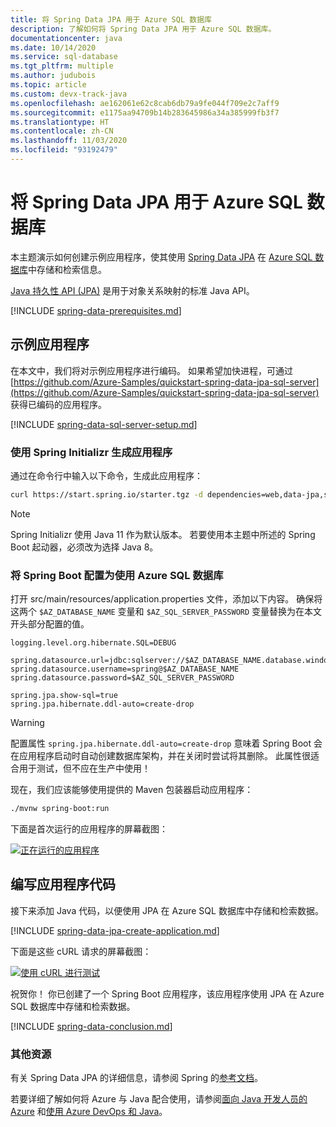 ```yaml
---
title: 将 Spring Data JPA 用于 Azure SQL 数据库
description: 了解如何将 Spring Data JPA 用于 Azure SQL 数据库。
documentationcenter: java
ms.date: 10/14/2020
ms.service: sql-database
ms.tgt_pltfrm: multiple
ms.author: judubois
ms.topic: article
ms.custom: devx-track-java
ms.openlocfilehash: ae162061e62c8cab6db79a9fe044f709e2c7aff9
ms.sourcegitcommit: e1175aa94709b14b283645986a34a385999fb3f7
ms.translationtype: HT
ms.contentlocale: zh-CN
ms.lasthandoff: 11/03/2020
ms.locfileid: "93192479"
---
```

# <a name="use-spring-data-jpa-with-azure-sql-database"></a>将 Spring Data JPA 用于 Azure SQL 数据库

本主题演示如何创建示例应用程序，使其使用 [Spring Data JPA](https://spring.io/projects/spring-data-jpa) 在 [Azure SQL 数据库](/azure/sql-database/)中存储和检索信息。

[Java 持久性 API (JPA)](https://en.wikipedia.org/wiki/Java_Persistence_API) 是用于对象关系映射的标准 Java API。

[!INCLUDE [spring-data-prerequisites.md](includes/spring-data-prerequisites.md)]

## <a name="sample-application"></a>示例应用程序

在本文中，我们将对示例应用程序进行编码。 如果希望加快进程，可通过 [https://github.com/Azure-Samples/quickstart-spring-data-jpa-sql-server](https://github.com/Azure-Samples/quickstart-spring-data-jpa-sql-server) 获得已编码的应用程序。

[!INCLUDE [spring-data-sql-server-setup.md](includes/spring-data-sql-server-setup.md)]

### <a name="generate-the-application-by-using-spring-initializr"></a>使用 Spring Initializr 生成应用程序

通过在命令行中输入以下命令，生成此应用程序：

```bash
curl https://start.spring.io/starter.tgz -d dependencies=web,data-jpa,sqlserver -d baseDir=azure-database-workshop -d bootVersion=2.3.1.RELEASE -d javaVersion=8 | tar -xzvf -
```

> [!NOTE]
> Spring Initializr 使用 Java 11 作为默认版本。 若要使用本主题中所述的 Spring Boot 起动器，必须改为选择 Java 8。

### <a name="configure-spring-boot-to-use-azure-sql-database"></a>将 Spring Boot 配置为使用 Azure SQL 数据库

打开 src/main/resources/application.properties 文件，添加以下内容。 确保将这两个 `$AZ_DATABASE_NAME` 变量和 `$AZ_SQL_SERVER_PASSWORD` 变量替换为在本文开头部分配置的值。

```properties
logging.level.org.hibernate.SQL=DEBUG

spring.datasource.url=jdbc:sqlserver://$AZ_DATABASE_NAME.database.windows.net:1433;database=demo;encrypt=true;trustServerCertificate=false;hostNameInCertificate=*.database.windows.net;loginTimeout=30;
spring.datasource.username=spring@$AZ_DATABASE_NAME
spring.datasource.password=$AZ_SQL_SERVER_PASSWORD

spring.jpa.show-sql=true
spring.jpa.hibernate.ddl-auto=create-drop
```

> [!WARNING]
> 配置属性 `spring.jpa.hibernate.ddl-auto=create-drop` 意味着 Spring Boot 会在应用程序启动时自动创建数据库架构，并在关闭时尝试将其删除。 此属性很适合用于测试，但不应在生产中使用！

现在，我们应该能够使用提供的 Maven 包装器启动应用程序：

```bash
./mvnw spring-boot:run
```

下面是首次运行的应用程序的屏幕截图：

[![正在运行的应用程序](media/configure-spring-data-jpa-with-azure-sql-server/create-sql-server-01.png)](media/configure-spring-data-jpa-with-azure-sql-server/create-sql-server-01.png#lightbox)

## <a name="code-the-application"></a>编写应用程序代码

接下来添加 Java 代码，以便使用 JPA 在 Azure SQL 数据库中存储和检索数据。

[!INCLUDE [spring-data-jpa-create-application.md](includes/spring-data-jpa-create-application.md)]

下面是这些 cURL 请求的屏幕截图：

[![使用 cURL 进行测试](media/configure-spring-data-jpa-with-azure-sql-server/create-sql-server-02.png)](media/configure-spring-data-jpa-with-azure-sql-server/create-sql-server-02.png#lightbox)

祝贺你！ 你已创建了一个 Spring Boot 应用程序，该应用程序使用 JPA 在 Azure SQL 数据库中存储和检索数据。

[!INCLUDE [spring-data-conclusion.md](includes/spring-data-conclusion.md)]

### <a name="additional-resources"></a>其他资源

有关 Spring Data JPA 的详细信息，请参阅 Spring 的[参考文档](https://docs.spring.io/spring-data/jpa/docs/current/reference/html/#reference)。

若要详细了解如何将 Azure 与 Java 配合使用，请参阅[面向 Java 开发人员的 Azure](../index.yml) 和[使用 Azure DevOps 和 Java](/azure/devops/)。
